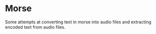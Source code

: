 # Morse
Some attempts at converting text in morse into audio files and extracting encoded text from audio files.